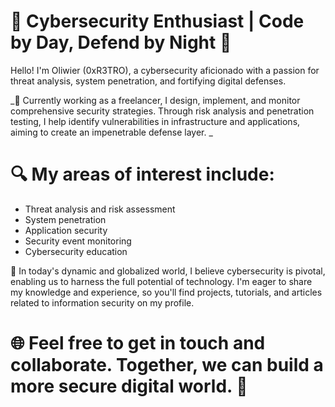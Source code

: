# 🔐 Cybersecurity Enthusiast | Code by Day, Defend by Night 🌙

Hello! I'm Oliwier (0xR3TRO), a cybersecurity aficionado with a passion for threat analysis, system penetration, and fortifying digital defenses.

_💼 Currently working as a freelancer, I design, implement, and monitor comprehensive security strategies. Through risk analysis and penetration testing, I help identify vulnerabilities in infrastructure and applications, aiming to create an impenetrable defense layer.
_
# 🔍 My areas of interest include:
- Threat analysis and risk assessment
- System penetration
- Application security
- Security event monitoring
- Cybersecurity education

🚀 In today's dynamic and globalized world, I believe cybersecurity is pivotal, enabling us to harness the full potential of technology. I'm eager to share my knowledge and experience, so you'll find projects, tutorials, and articles related to information security on my profile.

# 🌐 Feel free to get in touch and collaborate. Together, we can build a more secure digital world. 💪

